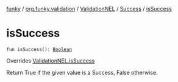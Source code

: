 [funky](../../../index.md) / [org.funky.validation](../../index.md) / [ValidationNEL](../index.md) / [Success](index.md) / [isSuccess](.)

# isSuccess

`fun isSuccess(): `[`Boolean`](https://kotlinlang.org/api/latest/jvm/stdlib/kotlin/-boolean/index.html)

Overrides [ValidationNEL.isSuccess](../is-success.md)

Return True if the given value is a Success, False otherwise.

